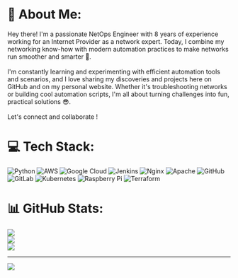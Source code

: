 # 💫 About Me:
Hey there! I'm a passionate NetOps Engineer with 8 years of experience working for an Internet Provider as a network expert. Today, I combine my networking know-how with modern automation practices to make networks run smoother and smarter 🚀.<br><br>I'm constantly learning and experimenting with efficient automation tools and scenarios, and I love sharing my discoveries and projects here on GitHub and on my personal website. Whether it's troubleshooting networks or building cool automation scripts, I'm all about turning challenges into fun, practical solutions 😎.<br><br>Let's connect and collaborate !


# 💻 Tech Stack:
![Python](https://img.shields.io/badge/python-3670A0?style=for-the-badge&logo=python&logoColor=ffdd54) ![AWS](https://img.shields.io/badge/AWS-%23FF9900.svg?style=for-the-badge&logo=amazon-aws&logoColor=white) ![Google Cloud](https://img.shields.io/badge/GoogleCloud-%234285F4.svg?style=for-the-badge&logo=google-cloud&logoColor=white) ![Jenkins](https://img.shields.io/badge/jenkins-%232C5263.svg?style=for-the-badge&logo=jenkins&logoColor=white) ![Nginx](https://img.shields.io/badge/nginx-%23009639.svg?style=for-the-badge&logo=nginx&logoColor=white) ![Apache](https://img.shields.io/badge/apache-%23D42029.svg?style=for-the-badge&logo=apache&logoColor=white) ![GitHub](https://img.shields.io/badge/github-%23121011.svg?style=for-the-badge&logo=github&logoColor=white) ![GitLab](https://img.shields.io/badge/gitlab-%23181717.svg?style=for-the-badge&logo=gitlab&logoColor=white) ![Kubernetes](https://img.shields.io/badge/kubernetes-%23326ce5.svg?style=for-the-badge&logo=kubernetes&logoColor=white) ![Raspberry Pi](https://img.shields.io/badge/-Raspberry_Pi-C51A4A?style=for-the-badge&logo=Raspberry-Pi) ![Terraform](https://img.shields.io/badge/terraform-%235835CC.svg?style=for-the-badge&logo=terraform&logoColor=white)
# 📊 GitHub Stats:
![](https://github-readme-stats.vercel.app/api?username=darnodo&theme=dark&hide_border=false&include_all_commits=true&count_private=true)<br/>
![](https://github-readme-streak-stats.herokuapp.com/?user=darnodo&theme=dark&hide_border=false)<br/>
![](https://github-readme-stats.vercel.app/api/top-langs/?username=darnodo&theme=dark&hide_border=false&include_all_commits=true&count_private=true&layout=compact)

---
[![](https://visitcount.itsvg.in/api?id=darnodo&icon=0&color=0)](https://visitcount.itsvg.in)

<!-- Proudly created with GPRM ( https://gprm.itsvg.in ) -->